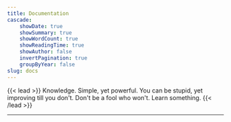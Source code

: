 ```yaml
---
title: Documentation
cascade:
    showDate: true
    showSummary: true
    showWordCount: true 
    showReadingTime: true
    showAuthor: false
    invertPagination: true
    groupByYear: false
slug: docs
---
```


{{< lead >}}
Knowledge. Simple, yet powerful.
You can be stupid, yet improving till you don't.
Don't be a fool who won't. Learn something.
{{< /lead >}}

***

